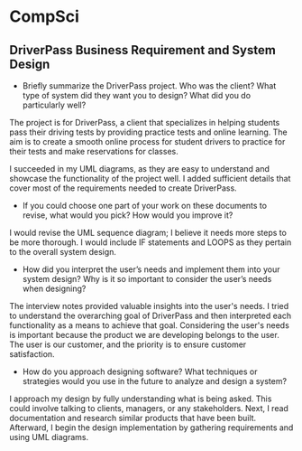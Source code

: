# CompSci

## DriverPass Business Requirement and System Design

* Briefly summarize the DriverPass project. Who was the client? What type of system did they want you to design?
What did you do particularly well?

The project is for DriverPass, a client that specializes in helping students pass their driving tests by providing practice tests and online learning. The aim is to create a smooth online process for student drivers to practice for their tests and make reservations for classes. 

I succeeded in my UML diagrams, as they are easy to understand and showcase the functionality of the project well. I added sufficient details that cover most of the requirements needed to create DriverPass.

* If you could choose one part of your work on these documents to revise, what would you pick? How would you improve it?

I would revise the UML sequence diagram; I believe it needs more steps to be more thorough. I would include IF statements and LOOPS as they pertain to the overall system design.

* How did you interpret the user’s needs and implement them into your system design? Why is it so important to consider the user’s needs when designing?

The interview notes provided valuable insights into the user's needs. I tried to understand the overarching goal of DriverPass and then interpreted each functionality as a means to achieve that goal. Considering the user's needs is important because the product we are developing belongs to the user. The user is our customer, and the priority is to ensure customer satisfaction.

* How do you approach designing software? What techniques or strategies would you use in the future to analyze and design a system?

I approach my design by fully understanding what is being asked. This could involve talking to clients, managers, or any stakeholders. Next, I read documentation and research similar products that have been built. Afterward, I begin the design implementation by gathering requirements and using UML diagrams.

